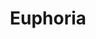 ---
ee_id_thing: '4149'
site: '1'
type: '2'
inv_num: 2012-160
add_credit: Arcangel Surfware R & D team
url: 2012-160-euphoria
title: Euphoria
year: '2014'
display_year: '2012'
medium: Acer laptop running Light O Rama S3 Software Suite Pro, three Light O Rama
  CTB16PC controllers, one Cosmic Color Ribbon LED Strip and controller, eight DMX512
  decoders, RGB LED strips, thirteen LED string lights, three Roman Lights Holographic
  Ropelight Palm Trees, clip-lamps with LED bulbs, extension cords, zip-ties
dims: Variable
pitch: "​Christmas Light animation......."
ps:
live_url: http://www.dailymotion.com/video/x1z2ci8_arcangel-surfware-yolo-pop-up-shop-holiday-inn_creation#from=embediframe
youtube:
related_code:
imgs: yolo-2014-03-install-008-database-DG.jpg
subheading:
download:
commission:
related:
layout: things-i-made
---